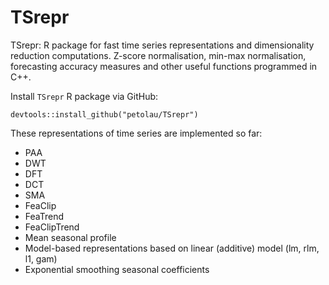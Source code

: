 # TSrepr
 TSrepr: R package for fast time series representations and dimensionality reduction computations. Z-score normalisation, min-max normalisation, forecasting accuracy measures and other useful functions programmed in C++.

Install `TSrepr` R package via GitHub:

`
devtools::install_github("petolau/TSrepr")
`

These representations of time series are implemented so far:
 * PAA
 * DWT
 * DFT
 * DCT
 * SMA
 * FeaClip
 * FeaTrend
 * FeaClipTrend
 * Mean seasonal profile
 * Model-based representations based on linear (additive) model (lm, rlm, l1, gam)
 * Exponential smoothing seasonal coefficients
